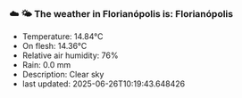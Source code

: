 ### ☁️ 🌤️  The weather in Florianópolis is: Florianópolis

- Temperature: 14.84°C
- On flesh: 14.36°C
- Relative air humidity: 76%
- Rain: 0.0 mm
- Description: Clear sky
- last updated: 2025-06-26T10:19:43.648426

